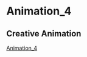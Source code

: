 # Animation_4
<h2>Creative Animation</h2>
<a href="https://myanimation4.netlify.app" target="_blank">Animation_4</a>
